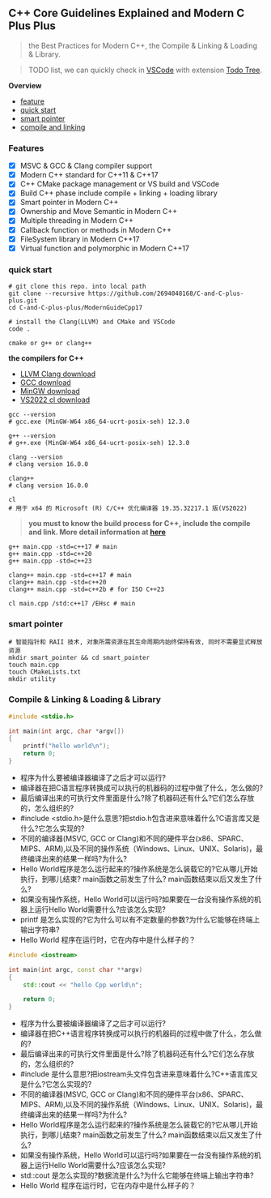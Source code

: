 ## C++ Core Guidelines Explained and Modern C Plus Plus

> the Best Practices for Modern C++, the Compile & Linking & Loading & Library.

> TODO list, we can quickly check in [VSCode](https://code.visualstudio.com/) with extension [Todo Tree](https://marketplace.visualstudio.com/items?itemName=Gruntfuggly.todo-tree).

**Overview**
- [feature](#features)
- [quick start](#quick-start)
- [smart pointer](#smart-pointer)
- [compile and linking](#compile--linking--loading--library)

### **Features**
- [x] MSVC & GCC & Clang compiler support
- [x] Modern C++ standard for C++11 & C++17
- [x] C++ CMake package management or VS build and VSCode
- [x] Build C++ phase include compile + linking + loading library
- [x] Smart pointer in Modern C++
- [x] Ownership and Move Semantic in Modern C++
- [x] Multiple threading in Modern C++
- [x] Callback function or methods in Modern C++
- [x] FileSystem library in Modern C++17
- [x] Virtual function and polymorphic in Modern C++17

### quick start

```shell
# git clone this repo. into local path
git clone --recursive https://github.com/2694048168/C-and-C-plus-plus.git
cd C-and-C-plus-plus/ModernGuideCpp17

# install the Clang(LLVM) and CMake and VSCode
code .

cmake or g++ or clang++
```

**the compilers for C++**
- [LLVM Clang download](https://releases.llvm.org/)
- [GCC download](https://gcc.gnu.org/releases.html)
- [MinGW download](https://winlibs.com/)
- [VS2022 cl download](https://visualstudio.microsoft.com/zh-hans/vs/)

```shell
gcc --version
# gcc.exe (MinGW-W64 x86_64-ucrt-posix-seh) 12.3.0

g++ --version
# g++.exe (MinGW-W64 x86_64-ucrt-posix-seh) 12.3.0

clang --version
# clang version 16.0.0

clang++
# clang version 16.0.0

cl
# 用于 x64 的 Microsoft (R) C/C++ 优化编译器 19.35.32217.1 版(VS2022)
```

> **you must to know the build process for C++, include the compile and link. More detail information at [here](https://2694048168.github.io/blog/#/PaperMD/cpp_env_test)**

```shell
g++ main.cpp -std=c++17 # main
g++ main.cpp -std=c++20
g++ main.cpp -std=c++23

clang++ main.cpp -std=c++17 # main
clang++ main.cpp -std=c++20
clang++ main.cpp -std=c++2b # for ISO C++23

cl main.cpp /std:c++17 /EHsc # main
```

### smart pointer

```shell
# 智能指针和 RAII 技术, 对象所需资源在其生命周期内始终保持有效, 同时不需要显式释放资源
mkdir smart_pointer && cd smart_pointer
touch main.cpp
touch CMakeLists.txt
mkdir utility
```

### Compile & Linking & Loading & Library

```C
#include <stdio.h>

int main(int argc, char *argv[])
{
    printf("hello world\n");
    return 0;
}
```

- 程序为什么要被编译器编译了之后才可以运行?
- 编译器在把C语言程序转换成可以执行的机器码的过程中做了什么，怎么做的?
- 最后编译出来的可执行文件里面是什么?除了机器码还有什么?它们怎么存放的，怎么组织的?
- #include <stdio.h>是什么意思?把stdio.h包含进来意味着什么?C语言库又是什么?它怎么实现的?
- 不同的编译器(MSVC, GCC or Clang)和不同的硬件平台(x86、SPARC、MIPS、ARM),以及不同的操作系统（Windows、Linux、UNIX、Solaris)，最终编译出来的结果一样吗?为什么?
- Hello World程序是怎么运行起来的?操作系统是怎么装载它的?它从哪儿开始执行，到哪儿结束? main函数之前发生了什么? main函数结束以后又发生了什么?
- 如果没有操作系统，Hello World可以运行吗?如果要在一台没有操作系统的机器上运行Hello World需要什么?应该怎么实现?
- printf 是怎么实现的?它为什么可以有不定数量的参数?为什么它能够在终端上输出字符串?
- Hello World 程序在运行时，它在内存中是什么样子的？


```C++
#include <iostream>

int main(int argc, const char **argv)
{
    std::cout << "hello Cpp world\n";

    return 0;
}
```

- 程序为什么要被编译器编译了之后才可以运行?
- 编译器在把C++语言程序转换成可以执行的机器码的过程中做了什么，怎么做的?
- 最后编译出来的可执行文件里面是什么?除了机器码还有什么?它们怎么存放的，怎么组织的?
- #include <iostream>是什么意思?把iostream头文件包含进来意味着什么?C++语言库又是什么?它怎么实现的?
- 不同的编译器(MSVC, GCC or Clang)和不同的硬件平台(x86、SPARC、MIPS、ARM),以及不同的操作系统（Windows、Linux、UNIX、Solaris)，最终编译出来的结果一样吗?为什么?
- Hello World程序是怎么运行起来的?操作系统是怎么装载它的?它从哪儿开始执行，到哪儿结束? main函数之前发生了什么? main函数结束以后又发生了什么?
- 如果没有操作系统，Hello World可以运行吗?如果要在一台没有操作系统的机器上运行Hello World需要什么?应该怎么实现?
- std::cout 是怎么实现的?数据流是什么?为什么它能够在终端上输出字符串?
- Hello World 程序在运行时，它在内存中是什么样子的？
